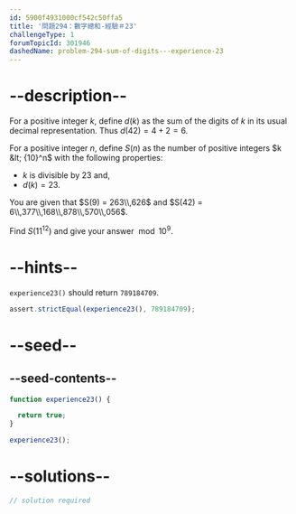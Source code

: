 ```yaml
---
id: 5900f4931000cf542c50ffa5
title: '問題294：數字總和-經驗＃23'
challengeType: 1
forumTopicId: 301946
dashedName: problem-294-sum-of-digits---experience-23
---
```


# --description--

For a positive integer $k$, define $d(k)$ as the sum of the digits of $k$ in its usual decimal representation. Thus $d(42) = 4 + 2 = 6$.

For a positive integer $n$, define $S(n)$ as the number of positive integers $k &lt; {10}^n$ with the following properties:

- $k$ is divisible by 23 and,
- $d(k) = 23$.

You are given that $S(9) = 263\\,626$ and $S(42) = 6\\,377\\,168\\,878\\,570\\,056$.

Find $S({11}^{12})$ and give your answer $\bmod {10}^9$.

# --hints--

`experience23()` should return `789184709`.

```js
assert.strictEqual(experience23(), 789184709);
```

# --seed--

## --seed-contents--

```js
function experience23() {

  return true;
}

experience23();
```

# --solutions--

```js
// solution required
```

